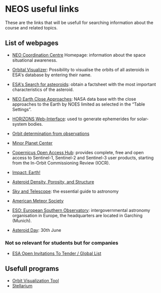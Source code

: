 # NEOS useful links 

These are the links that will be usefull for searching information about the course and related topics.

## List of webpages


* [NEO Coordination Centre](http://neo.ssa.esa.int) Homepage: information about the space situational awareness.
* [Orbital Visualizer](http://neo.ssa.esa.int/web/guest/orbit-visualizer): Possibility to visualise the orbits of all asteroids in ESA's database by entering their name.
* [ESA's Search for asteoroids](http://neo.ssa.esa.int/search-for-asteroids): obtain a factsheet with the most important characteristics of the asteroid.
* [NEO Earth Close Approaches](https://cneos.jpl.nasa.gov/ca/): NASA data base with the close approaches to the Earth by NOES limited as selected in the “Table Settings”.
* [HORIZONS Web-Interface](https://ssd.jpl.nasa.gov/horizons.cgi#results): used to generate ephemerides for solar-system bodies.
* [Orbit determination from observations](https://www.projectpluto.com/find_orb.htm)
* [Minor Planet Center](https://www.minorplanetcenter.net)
* [Copernicus Open Access Hub](https://scihub.copernicus.eu): provides complete, free and open access to Sentinel-1, Sentinel-2 and Sentinel-3 user products, starting from the In-Orbit Commissioning Review (IOCR).
* [Impact: Earth!](https://www.purdue.edu/impactearth/)
* [Asteroid Density, Porosity, and Structure](https://www.lpi.usra.edu/books/AsteroidsIII/pdf/3022.pdf)
* [Sky and Telescope](https://www.skyandtelescope.com): the essential guide to astronomy
* [American Meteor Society](https://www.amsmeteors.org/home.html)



* [ESO: European Southern Observatory](http://www.eso.org/public/): intergovernmental astronomy organisation in Europe, the headquarters are located in Garching (Munich).
* [Asteroid Day](https://asteroidday.org): 30th June

### Not so relevant for students but for companies

* [ESA Open Invitations To Tender / Global List](http://emits.sso.esa.int/emits/owa/emits.main)


## Usefull programs 

* [Orbit Visualization Tool](https://ovt.irfu.se)
* [Stellarium](http://stellarium.org)


